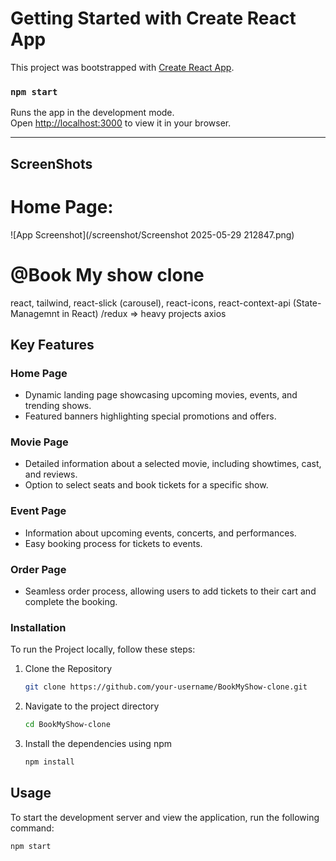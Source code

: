# Getting Started with Create React App
This project was bootstrapped with [Create React App]([https://github.com/facebook/create-react-app](https://bookmyshow-clone-omega.vercel.app/)).


### `npm start`
Runs the app in the development mode.\
Open [http://localhost:3000](http://localhost:3000) to view it in your browser.

--------------------------------------------------------------------------------------------------------------------------

## ScreenShots

# Home Page:
![App Screenshot](/screenshot/Screenshot 2025-05-29 212847.png)


# @Book My show clone

react, 
tailwind,
react-slick (carousel),
react-icons,
react-context-api (State-Managemnt in React) /redux => heavy projects
axios 

## Key Features

### Home Page

- Dynamic landing page showcasing upcoming movies, events, and trending shows.
- Featured banners highlighting special promotions and offers.

### Movie Page

- Detailed information about a selected movie, including showtimes, cast, and reviews.
- Option to select seats and book tickets for a specific show.

### Event Page

- Information about upcoming events, concerts, and performances.
- Easy booking process for tickets to events.

### Order Page

- Seamless order process, allowing users to add tickets to their cart and complete the booking.

### Installation

To run the Project locally, follow these steps:

1. Clone the Repository

   ```bash
   git clone https://github.com/your-username/BookMyShow-clone.git
   ```

2. Navigate to the project directory

   ```bash
   cd BookMyShow-clone
   ```

3. Install the dependencies using npm

   ```bash
   npm install
   ```

## Usage

To start the development server and view the application, run the following command:

```bash
npm start
```


